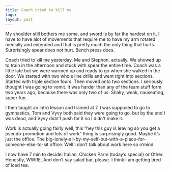 ```yaml
---
title: Coach tried to kill me
tags: 
layout: post
---
```

My shoulder still bothers me some, and sword is by far the hardest on it.  I have to have alot of movements that require me to have my arm rotated medially and extended and that is pretty much the only thing that hurts.  Surprisingly spear does not hurt. Bench press does.



Coach tried to kill me yesterday.  Me and Stephon, actually.  We showed up to train in the afternoon and stuck with spear the entire time.  Coach was a little late but we were warmed up and ready to go when she walked in the door.  We started with two whole line drills and went right into sections.  Started with triple section fours.  Then moved onto two sections.  I seriously thought I was going to vomit.  It was harder than any of the team stuff form two years ago, because there was only two of us.  Shaky, weak, nauseating, super fun.



I then taught an intro lesson and trained at 7.  I was supposed to go to gymnastics, Tom and Vyvy both said they were going to go, but by the end I was dead, and Vyvy didn't push for it so I didn't make it.



Work is actually going fairly well, this “hey this guy is leaving so you get a pseudo-promotion and lots of work” thing is surprisingly good.  Maybe it’s just the office.  The big-lonely-all-by-my-self-but-with-a-place-for-someone-else-to-sit office.  Well I don’t talk about work here so n’mind.



I now have 7 min to decide:  Italian, Chicken Parm (today’s special) or Other.  Honestly, WWRE.  And don’t say salad bar, please. I think I am getting tired of iced tea.
